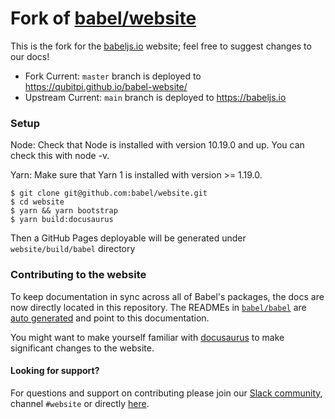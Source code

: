 # Fork of [babel/website](https://babeljs.io)

This is the fork for the [babeljs.io](https://babeljs.io) website; feel free to suggest changes to our docs!

- Fork Current: `master` branch is deployed to https://qubitpi.github.io/babel-website/
- Upstream Current: `main` branch is deployed to https://babeljs.io

### Setup

Node: Check that Node is installed with version 10.19.0 and up. You can check this with node -v.

Yarn: Make sure that Yarn 1 is installed with version >= 1.19.0.

```shell title="Shell"
$ git clone git@github.com:babel/website.git
$ cd website
$ yarn && yarn bootstrap
$ yarn build:docusaurus
```

Then a GitHub Pages deployable will be generated under `website/build/babel` directory

### Contributing to the website

To keep documentation in sync across all of Babel's packages, the docs are now directly located in this repository. The READMEs in [`babel/babel`](https://github.com/babel/babel) are [auto generated](https://github.com/babel/babel/blob/main/scripts/generators/readmes.js) and point to this documentation.

You might want to make yourself familiar with [docusaurus](https://docusaurus.io/docs/en/installation) to make significant changes to the website.

#### Looking for support?

For questions and support on contributing please join our [Slack community](https://slack.babeljs.io/), channel `#website` or directly [here](https://babeljs.slack.com/messages/website).
